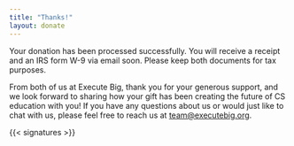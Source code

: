 ```yaml
---
title: "Thanks!"
layout: donate
---
```


Your donation has been processed successfully. You will receive a receipt and an IRS form W-9 via email soon. Please keep both documents for tax purposes.

From both of us at Execute Big, thank you for your generous support, and we look forward to sharing how your gift has been creating the future of CS education with you! If you have any questions about us or would just like to chat with us, please feel free to reach us at team@executebig.org.

{{< signatures >}}